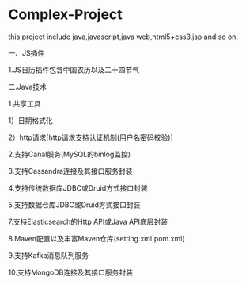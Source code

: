 # Complex-Project
this project include java,javascript,java web,html5+css3,jsp and so on.

一、JS插件

1.JS日历插件包含中国农历以及二十四节气

二.Java技术

1.共享工具

1）日期格式化

2）http请求[http请求支持认证机制(用户名密码校验)]

2.支持Canal服务(MySQL的binlog监控)

3.支持Cassandra连接及其接口服务封装

4.支持传统数据库JDBC或Druid方式接口封装

5.支持数据仓库JDBC或Druid方式接口封装

7.支持Elasticsearch的Http API或Java API底层封装

8.Maven配置以及丰富Maven仓库(setting.xml|pom.xml)

9.支持Kafka消息队列服务

10.支持MongoDB连接及其接口服务封装
